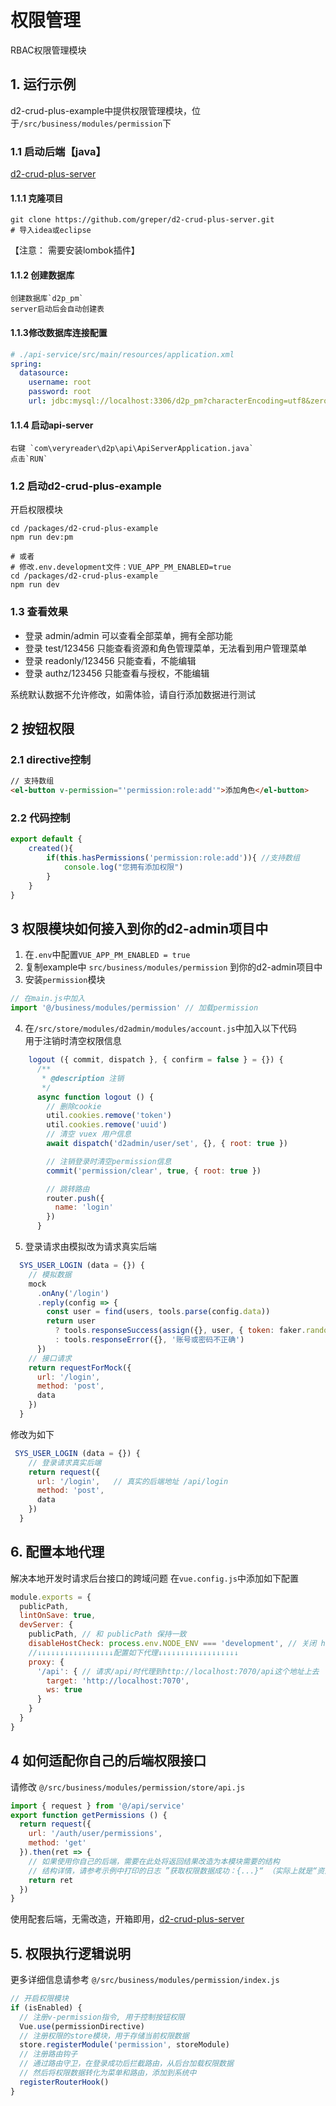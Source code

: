 
# 权限管理
RBAC权限管理模块


## 1. 运行示例
d2-crud-plus-example中提供权限管理模块，位于`/src/business/modules/permission`下

### 1.1 启动后端【java】
[d2-crud-plus-server](https://github.com/greper/d2-crud-plus-server)
#### 1.1.1 克隆项目
```shell
git clone https://github.com/greper/d2-crud-plus-server.git
# 导入idea或eclipse
```
【注意： 需要安装lombok插件】
#### 1.1.2 创建数据库
```
创建数据库`d2p_pm`
server启动后会自动创建表
```
#### 1.1.3修改数据库连接配置

```yaml
# ./api-service/src/main/resources/application.xml
spring:
  datasource:
    username: root
    password: root
    url: jdbc:mysql://localhost:3306/d2p_pm?characterEncoding=utf8&zeroDateTimeBehavior=convertToNull&useSSL=false&serverTimezone=Asia/Shanghai&allowMultiQueries=true
```
#### 1.1.4 启动api-server
```
右键 `com\veryreader\d2p\api\ApiServerApplication.java`
点击`RUN`
```


### 1.2 启动d2-crud-plus-example
开启权限模块
```shell
cd /packages/d2-crud-plus-example
npm run dev:pm

# 或者
# 修改.env.development文件：VUE_APP_PM_ENABLED=true
cd /packages/d2-crud-plus-example
npm run dev
```


### 1.3 查看效果
* 登录 admin/admin 可以查看全部菜单，拥有全部功能   
* 登录 test/123456 只能查看资源和角色管理菜单，无法看到用户管理菜单    
* 登录 readonly/123456 只能查看，不能编辑    
* 登录 authz/123456 只能查看与授权，不能编辑   

系统默认数据不允许修改，如需体验，请自行添加数据进行测试

## 2 按钮权限
### 2.1 directive控制
```html
// 支持数组
<el-button v-permission="'permission:role:add'">添加角色</el-button>
```
### 2.2 代码控制
```js
export default {
    created(){
        if(this.hasPermissions('permission:role:add')){ //支持数组
            console.log("您拥有添加权限")
        }
    }
}
```

## 3 权限模块如何接入到你的d2-admin项目中
 1. 在`.env`中配置`VUE_APP_PM_ENABLED = true`
 2. 复制example中 `src/business/modules/permission` 到你的d2-admin项目中
 3. 安装`permission`模块
```js
// 在main.js中加入
import '@/business/modules/permission' // 加载permission
```
 4.  在`/src/store/modules/d2admin/modules/account.js`中加入以下代码   
 用于注销时清空权限信息
```js {12-14}
    logout ({ commit, dispatch }, { confirm = false } = {}) {
      /**
       * @description 注销
       */
      async function logout () {
        // 删除cookie
        util.cookies.remove('token')
        util.cookies.remove('uuid')
        // 清空 vuex 用户信息
        await dispatch('d2admin/user/set', {}, { root: true })

        // 注销登录时清空permission信息
        commit('permission/clear', true, { root: true })

        // 跳转路由
        router.push({
          name: 'login'
        })
      }
```

  5. 登录请求由模拟改为请求真实后端
```js
  SYS_USER_LOGIN (data = {}) {
    // 模拟数据
    mock
      .onAny('/login')
      .reply(config => {
        const user = find(users, tools.parse(config.data))
        return user
          ? tools.responseSuccess(assign({}, user, { token: faker.random.uuid() }))
          : tools.responseError({}, '账号或密码不正确')
      })
    // 接口请求
    return requestForMock({
      url: '/login',
      method: 'post',
      data
    })
  }
```
修改为如下
```js
 SYS_USER_LOGIN (data = {}) {
    // 登录请求真实后端
    return request({
      url: '/login',   // 真实的后端地址 /api/login
      method: 'post',
      data
    })
  }
```

## 6. 配置本地代理
解决本地开发时请求后台接口的跨域问题
在`vue.config.js`中添加如下配置
```js
module.exports = {
  publicPath,
  lintOnSave: true,
  devServer: {
    publicPath, // 和 publicPath 保持一致
    disableHostCheck: process.env.NODE_ENV === 'development', // 关闭 host check，方便使用 ngrok 之类的内网转发工具
    //↓↓↓↓↓↓↓↓↓↓↓↓↓↓↓↓↓配置如下代理↓↓↓↓↓↓↓↓↓↓↓↓↓↓↓↓↓↓
    proxy: {
      '/api': { // 请求/api/时代理到http://localhost:7070/api这个地址上去
        target: 'http://localhost:7070',
        ws: true
      }
    }
  }
}
```

## 4 如何适配你自己的后端权限接口
请修改 `@/src/business/modules/permission/store/api.js`
```js
import { request } from '@/api/service'
export function getPermissions () {
  return request({
    url: '/auth/user/permissions',
    method: 'get'
  }).then(ret => {
    // 如果使用你自己的后端，需要在此处将返回结果改造为本模块需要的结构
    // 结构详情，请参考示例中打印的日志 ”获取权限数据成功：{...}“ （实际上就是“资源管理”页面中列出来的数据）
    return ret
  })
}

```

使用配套后端，无需改造，开箱即用，[d2-crud-plus-server](https://github.com/greper/d2-crud-plus-server)

## 5. 权限执行逻辑说明
更多详细信息请参考 `@/src/business/modules/permission/index.js`
```js
// 开启权限模块
if (isEnabled) {
  // 注册v-permission指令, 用于控制按钮权限
  Vue.use(permissionDirective)
  // 注册权限的store模块，用于存储当前权限数据
  store.registerModule('permission', storeModule)
  // 注册路由钩子
  // 通过路由守卫，在登录成功后拦截路由，从后台加载权限数据
  // 然后将权限数据转化为菜单和路由，添加到系统中
  registerRouterHook()
}
```
